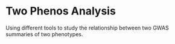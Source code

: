 # Two Phenos Analysis

Using different tools to study the relationship between two GWAS summaries of two phenotypes.